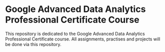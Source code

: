 # Google Advanced Data Analytics Professional Certificate Course
This repository is dedicated to the Google Advanced Data Analytics Professional Certificate course.
All assignments, practises and projects will be done via this repository.
